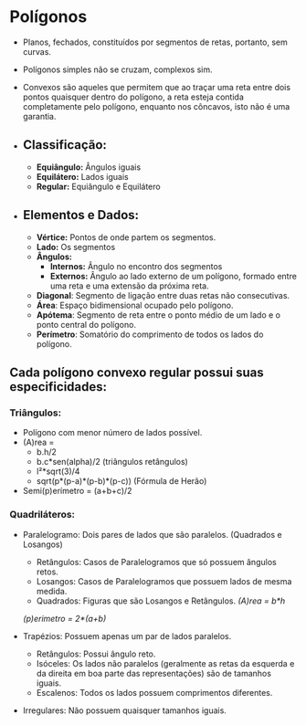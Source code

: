 
# **Polígonos**

- Planos, fechados, constituídos por segmentos de retas, portanto, sem curvas.
- Polígonos simples não se cruzam, complexos sim.
- Convexos são aqueles que permitem que ao traçar uma reta entre dois pontos quaisquer dentro do polígono, a reta esteja contida completamente pelo polígono, enquanto nos côncavos, isto não é uma garantia.
- ## **Classificação:**
    - **Equiângulo:** Ângulos iguais
    - **Equilátero:** Lados iguais
    - **Regular:** Equiângulo e Equilátero

- ## **Elementos e Dados:**
    - **Vértice:** Pontos de onde partem os segmentos.
    - **Lado:** Os segmentos
    - **Ângulos:**
        - **Internos:** Ângulo no encontro dos segmentos
        - **Externos:** Ângulo ao lado externo de um polígono, formado entre uma reta e uma extensão da próxima reta.
    - **Diagonal**: Segmento de ligação entre duas retas não consecutivas.
    - **Área**: Espaço bidimensional ocupado pelo polígono.
    - **Apótema**: Segmento de reta entre o ponto médio de um lado e o ponto central do polígono.
    - **Perímetro**: Somatório do comprimento de todos os lados do polígono.


## Cada polígono convexo regular possui suas especificidades:

### **Triângulos:**
 - Polígono com menor número de lados possível.
 - (A)rea = 
   - b.h/2 
   - b.c\*sen(alpha)/2 (triângulos retângulos)
   - l²*sqrt(3)/4
   - sqrt(p\*(p-a)\*(p-b)\*(p-c)) (Fórmula de Herão)
 - Semi(p)erímetro = (a+b+c)/2

### **Quadriláteros:**
  - Paralelogramo: Dois pares de lados que são paralelos. (Quadrados e Losangos)
    - Retângulos: Casos de Paralelogramos que só possuem ângulos retos.
    - Losangos: Casos de Paralelogramos que possuem lados de mesma medida.
    - Quadrados: Figuras que são Losangos e Retângulos.
    *(A)rea = b\*h*

    *(p)erimetro = 2\*(a+b)*

  - Trapézios: Possuem apenas um par de lados paralelos.
    - Retângulos: Possui ângulo reto.
    - Isóceles: Os lados não paralelos (geralmente as retas da esquerda e da direita em boa parte das representações) são de tamanhos iguais.
    - Escalenos: Todos os lados possuem comprimentos diferentes.
  - Irregulares: Não possuem quaisquer tamanhos iguais.
